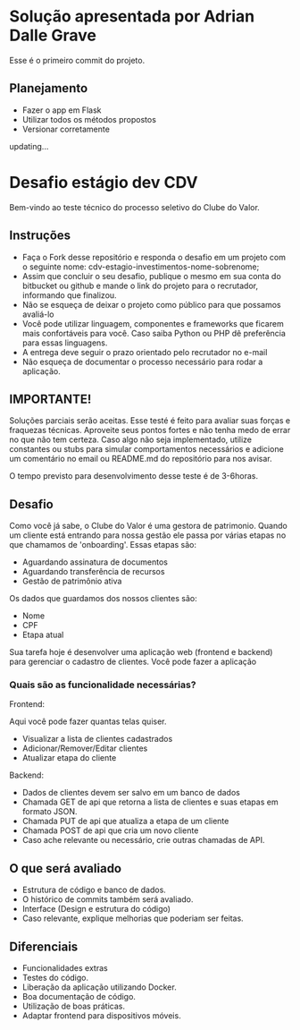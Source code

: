 # Solução apresentada por Adrian Dalle Grave #

Esse é o primeiro commit do projeto.

## Planejamento

* Fazer o app em Flask
* Utilizar todos os métodos propostos
* Versionar corretamente


updating...


# Desafio estágio dev CDV #

Bem-vindo ao teste técnico do processo seletivo do Clube do Valor.

## Instruções ##

* Faça o Fork desse repositório e responda o desafio em um projeto com o seguinte nome: cdv-estagio-investimentos-nome-sobrenome;
* Assim que concluir o seu desafio, publique o mesmo em sua conta do bitbucket ou github e mande o link do projeto para o recrutador, informando que finalizou.
* Não se esqueça de deixar o projeto como público para que possamos avaliá-lo
* Você pode utilizar linguagem, componentes e frameworks que ficarem mais confortáveis para você. Caso saiba Python ou PHP dê preferência para essas linguagens. 
* A entrega deve seguir o prazo orientado pelo recrutador no e-mail
* Não esqueça de documentar o processo necessário para rodar a aplicação.

## IMPORTANTE! ## 

Soluções parciais serão aceitas. 
Esse testé é feito para avaliar suas forças e fraquezas técnicas. Aproveite seus pontos fortes e não tenha medo de errar no que não tem certeza. 
Caso algo não seja implementado, utilize constantes ou stubs para simular comportamentos necessários e adicione um comentário no email ou README.md do repositório para nos avisar.

O tempo previsto para desenvolvimento desse teste é de 3-6horas.

## Desafio ##

Como você já sabe, o Clube do Valor é uma gestora de patrimonio. Quando um cliente está entrando para nossa gestão ele passa por várias etapas no que chamamos de 'onboarding'. 
Essas etapas são:

* Aguardando assinatura de documentos
* Aguardando transferência de recursos
* Gestão de patrimônio ativa

Os dados que guardamos dos nossos clientes são:

* Nome
* CPF
* Etapa atual

Sua tarefa hoje é desenvolver uma aplicação web (frontend e backend) para gerenciar o cadastro de clientes. Você pode fazer a aplicação 

### Quais são as funcionalidade necessárias? ###

Frontend:

Aqui você pode fazer quantas telas quiser.

* Visualizar a lista de clientes cadastrados
* Adicionar/Remover/Editar clientes
* Atualizar etapa do cliente

Backend:

* Dados de clientes devem ser salvo em um banco de dados
* Chamada GET de api que retorna a lista de clientes e suas etapas em formato JSON.
* Chamada PUT de api que atualiza a etapa de um cliente
* Chamada POST de api que cria um novo cliente
* Caso ache relevante ou necessário, crie outras chamadas de API.


## O que será avaliado ##

* Estrutura de código e banco de dados.
* O histórico de commits também será avaliado.
* Interface (Design e estrutura do código)
* Caso relevante, explique melhorias que poderiam ser feitas.

## Diferenciais ##

* Funcionalidades extras
* Testes do código.
* Liberação da aplicação utilizando Docker.
* Boa documentação de código.
* Utilização de boas práticas.
* Adaptar frontend para dispositivos móveis.
